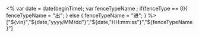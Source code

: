 <%
var date = date(beginTime);
var fenceTypeName ;
    if(fenceType == 0){
        fenceTypeName = "出";
    } else {
        fenceTypeName = "进";
     }
%>
["${vin}","${date,"yyyy/MM/dd"}","${date,"HH:mm:ss"}","${fenceTypeName}"]